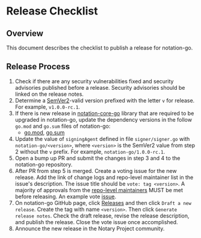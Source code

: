 # Release Checklist

## Overview

This document describes the checklist to publish a release for notation-go.

## Release Process

1. Check if there are any security vulnerabilities fixed and security advisories published before a release. Security advisories should be linked on the release notes.
2. Determine a [SemVer2](https://semver.org/)-valid version prefixed with the letter `v` for release. For example, `v1.0.0-rc.1`.
3. If there is new release in [notation-core-go](https://github.com/notaryproject/notation-core-go) library that are required to be upgraded in notation-go, update the dependency versions in the follow `go.mod` and `go.sum` files of notation-go:
    - [go.mod](go.mod), [go.sum](go.sum)
4. Update the value of `signingAgent` defined in file `signer/signer.go` with `notation-go/<version>`, where `<version>` is the SemVer2 value from step 2 without the `v` prefix. For example, `notation-go/1.0.0-rc.1`.
5. Open a bump up PR and submit the changes in step 3 and 4 to the notation-go repository.
6. After PR from step 5 is merged. Create a voting issue for the new release. Add the link of change logs and repo-level maintainer list in the issue's description. The issue title should be `vote: tag <version>`. A majority of approvals from the [repo-level maintainers](MAINTAINERS) MUST be met before releasing. An example vote [issue](https://github.com/notaryproject/notation-go/issues/341).
7. On notation-go GitHub page, click [Releases](https://github.com/notaryproject/notation-go/releases) and then click `Draft a new release`. Create the tag with name `<version>`. Then click `Generate release notes`. Check the draft release, revise the release description, and publish the release. Close the vote issue once accomplished.
8. Announce the new release in the Notary Project community.